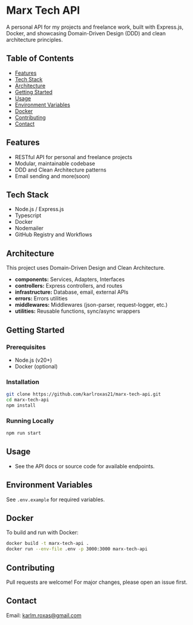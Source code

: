 # Marx Tech API

A personal API for my projects and freelance work, built with Express.js, Docker, and showcasing Domain-Driven Design (DDD) and clean architecture principles.

## Table of Contents
- [Features](#features)
- [Tech Stack](#tech-stack)
- [Architecture](#architecture)
- [Getting Started](#getting-started)
- [Usage](#usage)
- [Environment Variables](#environment-variables)
- [Docker](#docker)
- [Contributing](#contributing)
- [Contact](#contact)

## Features
- RESTful API for personal and freelance projects
- Modular, maintainable codebase
- DDD and Clean Architecture patterns
- Email sending and more(soon)

## Tech Stack
- Node.js / Express.js
- Typescript
- Docker
- Nodemailer
- GitHub Registry and Workflows

## Architecture
This project uses Domain-Driven Design and Clean Architecture.  
- **components:** Services, Adapters, Interfaces 
- **controllers:**  Express controllers, and routes
- **infrastructure:** Database, email, external APIs  
- **errors:** Errors utilities
- **middlewares:** Middlewares (json-parser, request-logger, etc.)
- **utilities:** Reusable functions, sync/async wrappers

## Getting Started

### Prerequisites
- Node.js (v20+)
- Docker (optional)

### Installation
```sh
git clone https://github.com/karlroxas21/marx-tech-api.git
cd marx-tech-api
npm install
```

### Running Locally
```sh
npm run start
```

## Usage
- See the API docs or source code for available endpoints.

## Environment Variables
See `.env.example` for required variables.

## Docker
To build and run with Docker:
```sh
docker build -t marx-tech-api .
docker run --env-file .env -p 3000:3000 marx-tech-api
```

## Contributing
Pull requests are welcome! For major changes, please open an issue first.

## Contact
Email: karlm.roxas@gmail.com